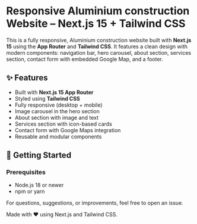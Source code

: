 # Responsive Aluminium construction  Website – Next.js 15 + Tailwind CSS

This is a fully responsive, Aluminium construction  website built with **Next.js 15** using the **App Router** and **Tailwind CSS**. It features a clean design with modern components: navigation bar, hero carousel, about section, services section, contact form with embedded Google Map, and a footer.

## ✨ Features

- Built with **Next.js 15 App Router**
- Styled using **Tailwind CSS**
- Fully responsive (desktop + mobile)
- Image carousel in the hero section
- About section with image and text
- Services section with icon-based cards
- Contact form with Google Maps integration
- Reusable and modular components



## 🚀 Getting Started

### Prerequisites

- Node.js 18 or newer
- npm or yarn


For questions, suggestions, or improvements, feel free to open an issue.

Made with ❤️ using Next.js and Tailwind CSS.
